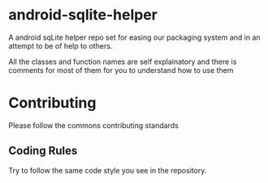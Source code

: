 # android-sqlite-helper


A android sqLite helper repo set for easing our packaging system and in an attempt to be of help to others.

All the classes and function names are self explainatory and there is comments for most of them for you to understand how to use them

# Contributing

Please follow the commons contributing standards 

## <a href="rules"></a> Coding Rules

Try to follow the same code style you see in the repository.
